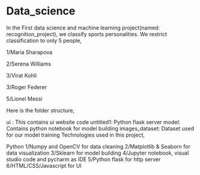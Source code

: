# Data_science
In the First data science and machine learning project(named: recognition_project), we classify sports personalities. We restrict classification to only 5 people,

1/Maria Sharapova

2/Serena Williams

3/Virat Kohli

3/Roger Federer

5/Lionel Messi

Here is the folder structure,


ui : This contains ui website code
untitled1: Python flask server
model: Contains python notebook for model building
images_dataset: Dataset used for our model training
Technologies used in this project,

Python
1/Numpy and OpenCV for data cleaning
2/Matplotlib & Seaborn for data visualization
3/Sklearn for model building
4/Jupyter notebook, visual studio code and pycharm as IDE
5/Python flask for http server
6/HTML/CSS/Javascript for UI  
